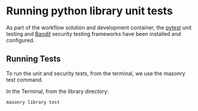 # Running python library unit tests

As part of the workflow solution and development container, the [pytest](https://docs.pytest.org/en/7.0.x/)
unit testing and [Bandit](https://bandit.readthedocs.io/en/latest/) security testing frameworks have been
installed and configured.

## Running Tests

To run the unit and security tests, from the terminal, we use the masonry test command.

In the Terminal, from the library directory:

```bash
masonry library test
```
